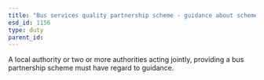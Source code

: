 ```yaml
---
title: "Bus services quality partnership scheme - guidance about schemes"
esd_id: 1156
type: duty
parent_id:  
---
```


A local authority or two or more authorities acting jointly, providing a bus partnership scheme must have regard to guidance.

